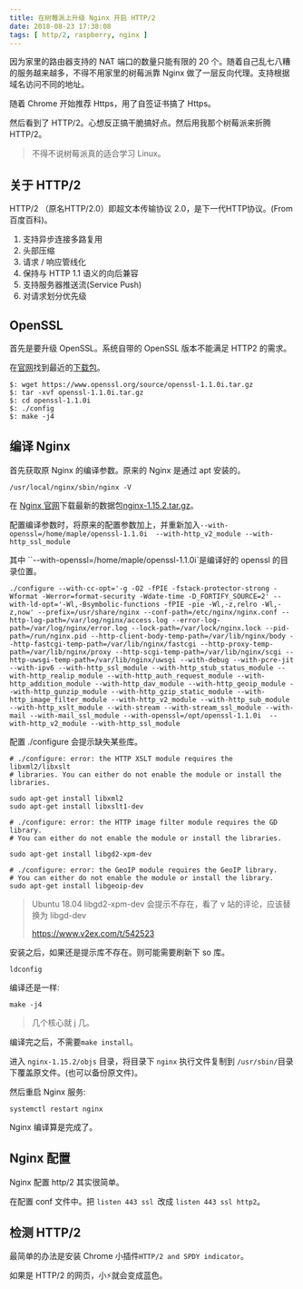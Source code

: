```yaml
---
title: 在树莓派上升级 Nginx 开启 HTTP/2
date: 2018-08-23 17:38:08
tags: [ http/2, raspberry, nginx ]
---
```

因为家里的路由器支持的 NAT 端口的数量只能有限的 20 个。随着自己乱七八糟的服务越来越多，不得不用家里的树莓派靠 Nginx 做了一层反向代理。支持根据域名访问不同的地址。

随着 Chrome 开始推荐 Https，用了自签证书搞了 Https。

然后看到了  HTTP/2。心想反正搞干脆搞好点。然后用我那个树莓派来折腾 HTTP/2。

> 不得不说树莓派真的适合学习 Linux。

## 关于 HTTP/2

HTTP/2 （原名HTTP/2.0）即超文本传输协议 2.0，是下一代HTTP协议。(From 百度百科)。

1. 支持异步连接多路复用
2. 头部压缩
3. 请求 / 响应管线化
4. 保持与 HTTP 1.1 语义的向后兼容
5. 支持服务器推送流(Service Push)
6. 对请求划分优先级



## OpenSSL

首先是要升级 OpenSSL。系统自带的 OpenSSL 版本不能满足 HTTP2 的需求。

在[官网](https://www.openssl.org/source)找到最近的[下载包](https://www.openssl.org/source/openssl-1.1.0i.tar.gz)。

```shell
$: wget https://www.openssl.org/source/openssl-1.1.0i.tar.gz
$: tar -xvf openssl-1.1.0i.tar.gz
$: cd openssl-1.1.0i
$: ./config
$: make -j4
```

## 编译 Nginx

首先获取原 Nginx 的编译参数。原来的 Nginx 是通过 apt 安装的。

```
/usr/local/nginx/sbin/nginx -V
```

在 [Nginx 官网](http://nginx.org/)下载最新的数据包[nginx-1.15.2.tar.gz](http://nginx.org/download/nginx-1.15.2.tar.gz)。

配置编译参数时，将原来的配置参数加上，并重新加入`--with-openssl=/home/maple/openssl-1.1.0i  --with-http_v2_module --with-http_ssl_module`

其中 ``--with-openssl=/home/maple/openssl-1.1.0i`是编译好的 openssl 的目录位置。

```
./configure --with-cc-opt='-g -O2 -fPIE -fstack-protector-strong -Wformat -Werror=format-security -Wdate-time -D_FORTIFY_SOURCE=2' --with-ld-opt='-Wl,-Bsymbolic-functions -fPIE -pie -Wl,-z,relro -Wl,-z,now' --prefix=/usr/share/nginx --conf-path=/etc/nginx/nginx.conf --http-log-path=/var/log/nginx/access.log --error-log-path=/var/log/nginx/error.log --lock-path=/var/lock/nginx.lock --pid-path=/run/nginx.pid --http-client-body-temp-path=/var/lib/nginx/body --http-fastcgi-temp-path=/var/lib/nginx/fastcgi --http-proxy-temp-path=/var/lib/nginx/proxy --http-scgi-temp-path=/var/lib/nginx/scgi --http-uwsgi-temp-path=/var/lib/nginx/uwsgi --with-debug --with-pcre-jit --with-ipv6 --with-http_ssl_module --with-http_stub_status_module --with-http_realip_module --with-http_auth_request_module --with-http_addition_module --with-http_dav_module --with-http_geoip_module --with-http_gunzip_module --with-http_gzip_static_module --with-http_image_filter_module --with-http_v2_module --with-http_sub_module --with-http_xslt_module --with-stream --with-stream_ssl_module --with-mail --with-mail_ssl_module --with-openssl=/opt/openssl-1.1.0i  --with-http_v2_module --with-http_ssl_module
```

配置 ./configure 会提示缺失某些库。

```shell
# ./configure: error: the HTTP XSLT module requires the libxml2/libxslt
# libraries. You can either do not enable the module or install the libraries.

sudo apt-get install libxml2
sudo apt-get install libxslt1-dev

# ./configure: error: the HTTP image filter module requires the GD library.
# You can either do not enable the module or install the libraries.

sudo apt-get install libgd2-xpm-dev
 
# ./configure: error: the GeoIP module requires the GeoIP library.
# You can either do not enable the module or install the library.
sudo apt-get install libgeoip-dev
```



> Ubuntu 18.04 libgd2-xpm-dev 会提示不存在，看了 v 站的评论，应该替换为 libgd-dev
>
> https://www.v2ex.com/t/542523



安装之后，如果还是提示库不存在。则可能需要刷新下 so 库。



```shell
ldconfig
```

编译还是一样:

```shell
make -j4
```

> 几个核心就 j 几。



编译完之后，不需要`make install`。

进入 `nginx-1.15.2/objs` 目录，将目录下 `nginx` 执行文件复制到 `/usr/sbin/`目录下覆盖原文件。(也可以备份原文件)。

然后重启 Nginx 服务:

```shell
systemctl restart nginx
```

Nginx 编译算是完成了。

## Nginx 配置

Nginx 配置 http/2 其实很简单。

在配置 conf 文件中。把 `listen 443 ssl `改成 `listen 443 ssl http2`。



## 检测 HTTP/2

最简单的办法是安装 Chrome 小插件`HTTP/2 and SPDY indicator`。

如果是 HTTP/2 的网页，小⚡️就会变成蓝色。


